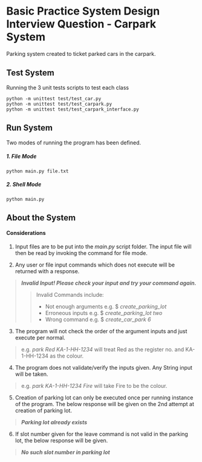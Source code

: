 # Basic Practice System Design Interview Question - Carpark System
Parking system created to ticket parked cars in the carpark.

## Test System
Running the 3 unit tests scripts to test each class
```
python -m unittest test/test_car.py
python -m unittest test/test_carpark.py
python -m unittest test/test_carpark_interface.py
```

## Run System
Two modes of running the program has been defined.
##### 1. File Mode
```
python main.py file.txt
```
##### 2. Shell Mode
```
python main.py
```

## About the System
#### Considerations
1. Input files are to be put into the *main.py* script folder. The input file will then be read by invoking the command for file mode.

2. Any user or file input commands which does not execute will be returned with a response.
> ***Invalid Input! Please check your input and try your command again.***
>> Invalid Commands include:
>> - Not enough arguments 
>> e.g. $ *create_parking_lot*
>> - Erroneous inputs
>> e.g. $ *create_parking_lot two*
>> - Wrong command
>> e.g. $ *create_car_park 6*

3. The program will not check the order of the argument inputs and just execute per normal.
> e.g. *park Red KA-1-HH-1234* will treat Red as the register no. and KA-1-HH-1234 as the colour.

4. The program does not validate/verify the inputs given. Any String input will be taken.
> e.g. *park KA-1-HH-1234 Fire* will take Fire to be the colour.

5. Creation of parking lot can only be executed once per running instance of the program. The below response will be given on the 2nd attempt at creation of parking lot.
> ***Parking lot already exists***

6. If slot number given for the leave command is not valid in the parking lot, the below response will be given.
> ***No such slot number in parking lot***
